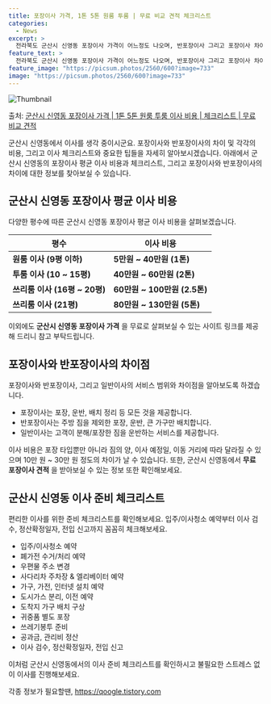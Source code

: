 ```yaml
---
title: 포장이사 가격, 1톤 5톤 원룸 투룸 | 무료 비교 견적 체크리스트
categories:
  - News
excerpt: >
  전라북도 군산시 신영동 포장이사 가격이 어느정도 나오며, 반포장이사 그리고 포장이사 차이점을 알아보겠습니다. 1톤 2톤 5톤 원룸 투룸 경우 이사 비용은 어느정도 되며, 어디서 무료 비교 견적을 받아 보실 수 있는지 간단한 이사 체크리스트와 함께 알아보겠습니다.군산시 신영동 포장이사 가격 무료 살펴보기 👈 클릭군산시 신영동 포장이사 평균 이사 비용평수군산시 신영동 평균 이사 비용원룸 이사9평 이하 (1톤)5만원 ~ 40만원투룸 이사10 ~ 15평 (2톤)40만원 ~ 60만원투룸/쓰리룸 이사16평 ~ 20평 (2.5톤)60만원 ~ 100만원쓰리룸 이사21평 (5톤) ~80만원 ~ 130만원우리집 무료 이사견적 받기 👈 클릭군산시 신영동 포장이사, 반포장이사, 일반이사 차이점이사 시 서비스 범위에 따른 ..
feature_text: >
  전라북도 군산시 신영동 포장이사 가격이 어느정도 나오며, 반포장이사 그리고 포장이사 차이점을 알아보겠습니다. 1톤 2톤 5톤 원룸 투룸 경우 이사 비용은 어느정도 되며, 어디서 무료 비교 견적을 받아 보실 수 있는지 간단한 이사 체크리스트와 함께 알아보겠습니다.군산시 신영동 포장이사 가격 무료 살펴보기 👈 클릭군산시 신영동 포장이사 평균 이사 비용평수군산시 신영동 평균 이사 비용원룸 이사9평 이하 (1톤)5만원 ~ 40만원투룸 이사10 ~ 15평 (2톤)40만원 ~ 60만원투룸/쓰리룸 이사16평 ~ 20평 (2.5톤)60만원 ~ 100만원쓰리룸 이사21평 (5톤) ~80만원 ~ 130만원우리집 무료 이사견적 받기 👈 클릭군산시 신영동 포장이사, 반포장이사, 일반이사 차이점이사 시 서비스 범위에 따른 ..
feature_image: "https://picsum.photos/2560/600?image=733"
image: "https://picsum.photos/2560/600?image=733"
---
```


![Thumbnail](https://img1.daumcdn.net/thumb/R800x0/?scode=mtistory2&fname=https%3A%2F%2Fblog.kakaocdn.net%2Fdn%2F12dLI%2FbtsG6ZsQKCW%2Ff6ePasojHRkRyiuWhP9zV1%2Fimg.webp)

<p>출처: <a href="https://qoogle.tistory.com/8776" rel="dofollow">군산시 신영동 포장이사 가격 | 1톤 5톤 원룸 투룸 이사 비용 | 체크리스트 | 무료 비교 견적</a> </p>

군산시 신영동에서 이사를 생각 중이시군요. 포장이사와 반포장이사의 차이 및 각각의 비용, 그리고 이사 체크리스트와 중요한 팁들을 자세히
알아보시겠습니다. 아래에서 군산시 신영동의 포장이사 평균 이사 비용과 체크리스트, 그리고 포장이사와 반포장이사의 차이에 대한 정보를 찾아보실
수 있습니다.

## 군산시 신영동 포장이사 평균 이사 비용

다양한 평수에 따른 군산시 신영동 포장이사 평균 이사 비용을 살펴보겠습니다.

**평수** | **이사 비용**  
---|---  
**원룸 이사 (9평 이하)** | **5만원 ~ 40만원 (1톤)**  
**투룸 이사 (10 ~ 15평)** | **40만원 ~ 60만원 (2톤)**  
**쓰리룸 이사 (16평 ~ 20평)** | **60만원 ~ 100만원 (2.5톤)**  
**쓰리룸 이사 (21평)** | **80만원 ~ 130만원 (5톤)**  
  
이외에도 **군산시 신영동 포장이사 가격** 을 무료로 살펴보실 수 있는 사이트 링크를 제공해 드리니 참고 부탁드립니다.

## 포장이사와 반포장이사의 차이점

포장이사와 반포장이사, 그리고 일반이사의 서비스 범위와 차이점을 알아보도록 하겠습니다.

  * 포장이사는 포장, 운반, 배치 정리 등 모든 것을 제공합니다.
  * 반포장이사는 주방 짐을 제외한 포장, 운반, 큰 가구만 배치합니다.
  * 일반이사는 고객이 분해/포장한 짐을 운반하는 서비스를 제공합니다.

이사 비용은 포장 타입뿐만 아니라 짐의 양, 이사 예정일, 이동 거리에 따라 달라질 수 있으며 10만 원 ~ 30만 원 정도의 차이가 날 수
있습니다. 또한, 군산시 신영동에서 **무료 포장이사 견적** 을 받아보실 수 있는 정보 또한 확인해보세요.

## 군산시 신영동 이사 준비 체크리스트

편리한 이사를 위한 준비 체크리스트를 확인해보세요. 입주/이사청소 예약부터 이사 검수, 정산확정일자, 전입 신고까지 꼼꼼히 체크해보세요.

  * 입주/이사청소 예약
  * 폐가전 수거/처리 예약
  * 우편물 주소 변경
  * 사다리차 주차장 & 엘리베이터 예약
  * 가구, 가전, 인터넷 설치 예약
  * 도시가스 분리, 이전 예약
  * 도착지 가구 배치 구상
  * 귀중품 별도 포장
  * 쓰레기봉투 준비
  * 공과금, 관리비 정산
  * 이사 검수, 정산확정일자, 전입 신고

이처럼 군산시 신영동에서의 이사 준비 체크리스트를 확인하시고 불필요한 스트레스 없이 이사를 진행해보세요.





 

각종 정보가 필요할땐, <a href="https://qoogle.tistory.com" rel="dofollow">https://qoogle.tistory.com</a>


